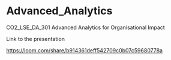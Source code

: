 # Advanced_Analytics
CO2_LSE_DA_301 Advanced Analytics for Organisational Impact

Link to the presentation

https://loom.com/share/b914361deff542709c0b07c59680778a

